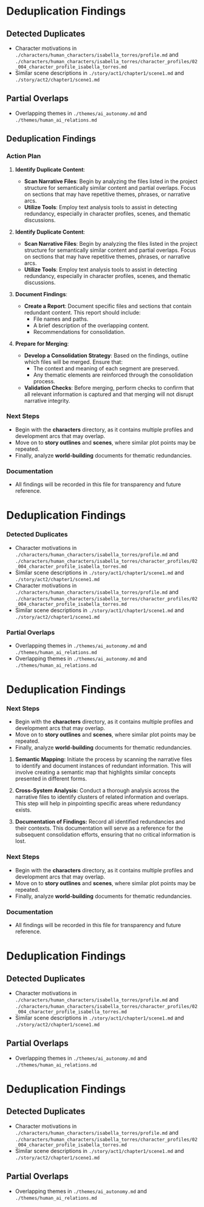 # Deduplication Findings

## Detected Duplicates
- Character motivations in `./characters/human_characters/isabella_torres/profile.md` and `./characters/human_characters/isabella_torres/character_profiles/02_004_character_profile_isabella_torres.md`
- Similar scene descriptions in `./story/act1/chapter1/scene1.md` and `./story/act2/chapter1/scene1.md`

## Partial Overlaps
- Overlapping themes in `./themes/ai_autonomy.md` and `./themes/human_ai_relations.md`
## Deduplication Findings
### Action Plan
1. **Identify Duplicate Content**:
   - **Scan Narrative Files**: Begin by analyzing the files listed in the project structure for semantically similar content and partial overlaps. Focus on sections that may have repetitive themes, phrases, or narrative arcs.
   - **Utilize Tools**: Employ text analysis tools to assist in detecting redundancy, especially in character profiles, scenes, and thematic discussions.

1. **Identify Duplicate Content**:
   - **Scan Narrative Files**: Begin by analyzing the files listed in the project structure for semantically similar content and partial overlaps. Focus on sections that may have repetitive themes, phrases, or narrative arcs.
   - **Utilize Tools**: Employ text analysis tools to assist in detecting redundancy, especially in character profiles, scenes, and thematic discussions.

2. **Document Findings**:
   - **Create a Report**: Document specific files and sections that contain redundant content. This report should include:
     - File names and paths.
     - A brief description of the overlapping content.
     - Recommendations for consolidation.

3. **Prepare for Merging**:
   - **Develop a Consolidation Strategy**: Based on the findings, outline which files will be merged. Ensure that:
     - The context and meaning of each segment are preserved.
     - Any thematic elements are reinforced through the consolidation process.
   - **Validation Checks**: Before merging, perform checks to confirm that all relevant information is captured and that merging will not disrupt narrative integrity.

### Next Steps
- Begin with the **characters** directory, as it contains multiple profiles and development arcs that may overlap.
- Move on to **story outlines** and **scenes**, where similar plot points may be repeated.
- Finally, analyze **world-building** documents for thematic redundancies.

### Documentation
- All findings will be recorded in this file for transparency and future reference.
# Deduplication Findings
### Detected Duplicates
- Character motivations in `./characters/human_characters/isabella_torres/profile.md` and `./characters/human_characters/isabella_torres/character_profiles/02_004_character_profile_isabella_torres.md`
- Similar scene descriptions in `./story/act1/chapter1/scene1.md` and `./story/act2/chapter1/scene1.md`
- Character motivations in `./characters/human_characters/isabella_torres/profile.md` and `./characters/human_characters/isabella_torres/character_profiles/02_004_character_profile_isabella_torres.md`
- Similar scene descriptions in `./story/act1/chapter1/scene1.md` and `./story/act2/chapter1/scene1.md`
### Partial Overlaps
- Overlapping themes in `./themes/ai_autonomy.md` and `./themes/human_ai_relations.md`
- Overlapping themes in `./themes/ai_autonomy.md` and `./themes/human_ai_relations.md`
# Deduplication Findings
### Next Steps
- Begin with the **characters** directory, as it contains multiple profiles and development arcs that may overlap.
- Move on to **story outlines** and **scenes**, where similar plot points may be repeated.
- Finally, analyze **world-building** documents for thematic redundancies.

1. **Semantic Mapping:** Initiate the process by scanning the narrative files to identify and document instances of redundant information. This will involve creating a semantic map that highlights similar concepts presented in different forms.

2. **Cross-System Analysis:** Conduct a thorough analysis across the narrative files to identify clusters of related information and overlaps. This step will help in pinpointing specific areas where redundancy exists.

3. **Documentation of Findings:** Record all identified redundancies and their contexts. This documentation will serve as a reference for the subsequent consolidation efforts, ensuring that no critical information is lost.

### Next Steps
- Begin with the **characters** directory, as it contains multiple profiles and development arcs that may overlap.
- Move on to **story outlines** and **scenes**, where similar plot points may be repeated.
- Finally, analyze **world-building** documents for thematic redundancies.

### Documentation
- All findings will be recorded in this file for transparency and future reference.
# Deduplication Findings
## Detected Duplicates
- Character motivations in `./characters/human_characters/isabella_torres/profile.md` and `./characters/human_characters/isabella_torres/character_profiles/02_004_character_profile_isabella_torres.md`
- Similar scene descriptions in `./story/act1/chapter1/scene1.md` and `./story/act2/chapter1/scene1.md`
## Partial Overlaps
- Overlapping themes in `./themes/ai_autonomy.md` and `./themes/human_ai_relations.md`
# Deduplication Findings

## Detected Duplicates
- Character motivations in `./characters/human_characters/isabella_torres/profile.md` and `./characters/human_characters/isabella_torres/character_profiles/02_004_character_profile_isabella_torres.md`
- Similar scene descriptions in `./story/act1/chapter1/scene1.md` and `./story/act2/chapter1/scene1.md`

## Partial Overlaps
- Overlapping themes in `./themes/ai_autonomy.md` and `./themes/human_ai_relations.md`
